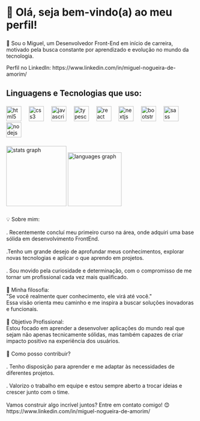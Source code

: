 <h1 align="left">👋 Olá, seja bem-vindo(a) ao meu perfil!</h1>

###

<p align="left">🚀 Sou o Miguel, um Desenvolvedor Front-End em início de carreira, motivado pela busca constante por aprendizado e evolução no mundo da tecnologia.</p>
Perfil no LinkedIn:
https://www.linkedin.com/in/miguel-nogueira-de-amorim/

###

<h2 align="left">Linguagens e Tecnologias que uso:</h2>

###

<div align="left">
  <img src="https://cdn.jsdelivr.net/gh/devicons/devicon/icons/html5/html5-original.svg" height="40" alt="html5 logo"  />
  <img width="12" />
  <img src="https://cdn.jsdelivr.net/gh/devicons/devicon/icons/css3/css3-original.svg" height="40" alt="css3 logo"  />
  <img width="12" />
  <img src="https://cdn.jsdelivr.net/gh/devicons/devicon/icons/javascript/javascript-original.svg" height="40" alt="javascript logo"  />
  <img width="12" />
  <img src="https://cdn.jsdelivr.net/gh/devicons/devicon/icons/typescript/typescript-original.svg" height="40" alt="typescript logo"  />
  <img width="12" />
  <img src="https://cdn.jsdelivr.net/gh/devicons/devicon/icons/react/react-original.svg" height="40" alt="react logo"  />
  <img width="12" />
  <img src="https://cdn.jsdelivr.net/gh/devicons/devicon/icons/nextjs/nextjs-original.svg" height="40" alt="nextjs logo"  />
  <img width="12" />
  <img src="https://cdn.jsdelivr.net/gh/devicons/devicon/icons/bootstrap/bootstrap-original.svg" height="40" alt="bootstrap logo"  />
  <img width="12" />
  <img src="https://cdn.jsdelivr.net/gh/devicons/devicon/icons/sass/sass-original.svg" height="40" alt="sass logo"  />
  <img width="12" />
  <img src="https://cdn.jsdelivr.net/gh/devicons/devicon/icons/nodejs/nodejs-original.svg" height="40" alt="nodejs logo"  />
</div>

###

<div align="left">
  <img src="https://github-readme-stats.vercel.app/api?username=Miguel-DevTech&hide_title=false&hide_rank=true&show_icons=true&include_all_commits=true&count_private=true&disable_animations=false&theme=dracula&locale=en&hide_border=false&order=1" height="160" alt="stats graph"  />
  <img src="https://github-readme-stats.vercel.app/api/top-langs?username=Miguel-DevTech&locale=pt-br&hide_title=false&layout=compact&card_width=320&langs_count=8&theme=dracula&hide_border=true&order=2" height="143" alt="languages graph"  />
</div>

###

<p align="left">💡 Sobre mim:<br><br>. Recentemente concluí meu primeiro curso na área, onde adquiri uma base sólida em desenvolvimento FrontEnd.<br><br>.Tenho um grande desejo de aprofundar meus conhecimentos, explorar novas tecnologias e aplicar o que aprendo em projetos.<br><br>. Sou movido pela curiosidade e determinação, com o compromisso de me tornar um profissional cada vez mais qualificado.<br><br>📖 Minha filosofia:<br>"Se você realmente quer conhecimento, ele virá até você."<br>Essa visão orienta meu caminho e me inspira a buscar soluções inovadoras e funcionais.<br><br>🎯 Objetivo Profissional:<br>Estou focado em aprender a desenvolver aplicações do mundo real que sejam não apenas tecnicamente sólidas, mas também capazes de criar impacto positivo na experiência dos usuários.<br><br>🤝 Como posso contribuir?<br><br>. Tenho disposição para aprender e me adaptar às necessidades de diferentes projetos.<br><br>. Valorizo o trabalho em equipe e estou sempre aberto a trocar ideias e crescer junto com o time.<br><br>Vamos construir algo incrível juntos? Entre em contato comigo! 😊<br>https://www.linkedin.com/in/miguel-nogueira-de-amorim/</p>

###
